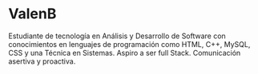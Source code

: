 # ValenB
Estudiante de tecnología en Análisis y Desarrollo de Software con conocimientos en lenguajes de programación como HTML, C++, MySQL, CSS y una Técnica en Sistemas. Aspiro a ser full Stack. Comunicación asertiva y proactiva.
